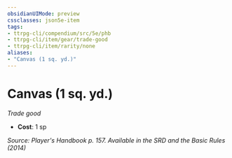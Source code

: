 ```yaml
---
obsidianUIMode: preview
cssclasses: json5e-item
tags:
- ttrpg-cli/compendium/src/5e/phb
- ttrpg-cli/item/gear/trade-good
- ttrpg-cli/item/rarity/none
aliases: 
- "Canvas (1 sq. yd.)"
---
```

# Canvas (1 sq. yd.)
*Trade good*  


- **Cost**: 1 sp

*Source: Player's Handbook p. 157. Available in the <span title='Systems Reference Document (5.1)'>SRD</span> and the Basic Rules (2014)*